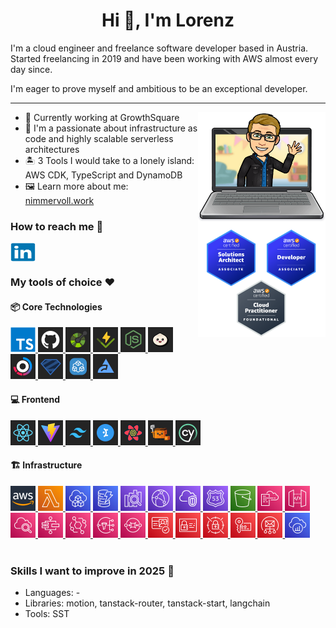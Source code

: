 <h1 align="center">Hi 👋, I'm Lorenz</h1>

I'm a cloud engineer and freelance software developer based in Austria. Started freelancing in 2019 and have been working with AWS almost every day since.

I'm eager to prove myself and ambitious to be an exceptional developer.

---

<img align="right" height="360px" alt="Hi there" src="./img/hi_there.png" />

- 📱 Currently working at GrowthSquare
- 📐 I'm a passionate about infrastructure as code and highly scalable serverless architectures
- 🏝️ 3 Tools I would take to a lonely island: AWS CDK, TypeScript and DynamoDB
- 🖼️ Learn more about me: [nimmervoll.work](https://nimmervoll.work)

<h3 align="left">How to reach me 📮</h3>
<a href="https://www.linkedin.com/in/lorenz-nimmervoll-a728a5193/" target="blank"><img align="center" src="./img/linkedin-original.svg" height="30" width="40" /></a>

<br />

<h3 align="left">My tools of choice ❤️</h3>
<div align="left">
    <h4>📦 Core Technologies</h4>
    <a href="https://www.typescriptlang.org/" target="_blank">
       <img src="https://raw.githubusercontent.com/devicons/devicon/master/icons/typescript/typescript-original.svg" alt="Typescript" width="40" height="40" />
    </a>
    <a href="https://github.com/" target="_blank">
        <img src="./img/github.svg" alt="GitHub" width="40" height="40" />
    </a>
    <a href="https://www.openapis.org/" target="_blank">
        <img src="./img/openapi.svg" alt="OpenApi" width="40" height="40" />
    </a>
    <a href="https://vitest.dev/" target="_blank">
        <img src="./img/vitest.svg" alt="Vitest" width="40" height="40" />
    </a>
    <a href="https://nodejs.org/" target="_blank">
        <img src="./img/node.svg" alt="Node.js" width="40" height="40" />
    </a>
    <a href="https://bun.sh/" target="_blank">
        <img src="./img/bun.svg" alt="Bun" width="40" height="40" />
    </a>
    <a href="https://turbo.build/" target="_blank">
        <img src="./img/turborepo.svg" alt="Turborepo" width="40" height="40" />
    </a>
    <a href="https://zod.dev/" target="_blank">
        <img src="./img/zod.png" alt="Zod" width="40" height="40" />
    </a>
    <a href="https://trpc.io/" target="_blank">
        <img src="./img/trpc.svg" alt="tRPC" width="40" height="40" />
    </a>
    <a href="https://biomejs.dev/" target="_blank">
        <img src="./img/biome.svg" alt="Biome" width="40" height="40" />
    </a>
    <br />
    <h4>💻 Frontend</h4>
    <a href="https://reactjs.org/" target="_blank">
        <img src="./img/react.svg" alt="React" width="40" height="40" />
    </a>
    <a href="https://vitejs.dev/" target="_blank">
        <img src="./img/vite.svg" alt="Vite" width="40" height="40" />
    </a>
    <a href="https://tailwindcss.com/" target="_blank">
        <img src="./img/tailwindcss.svg" alt="TailwindCSS" width="40" height="40" />
    </a>
    <a href="https://mantine.dev/" target="_blank">
        <img src="./img/mantine.svg" alt="Mantine" width="40" height="40" />
    </a>
    <a href="https://tanstack.com/query" target="_blank">
        <img src="./img/react-query.svg" alt="Tanstack Query" width="40" height="40" />
    </a>
    <a href="https://kubb.dev" target="_blank">
        <img src="./img/kubb.svg" alt="Kubb" width="40" height="40" />
    </a>
    <!-- <a href="https://formik.org" target="_blank">
        <img src="./img/formik.svg" alt="Formik" width="40" height="40" />
    </a> -->
    <a href="https://cypress.io" target="_blank">
        <img src="./img/cypress.svg" alt="Cypress" width="40" height="40" />
    </a>
    <br />
    <h4>🏗️ Infrastructure</h4>
    <a href="https://aws.amazon.com" target="_blank">
        <img src="./img/aws.svg" alt="AWS" width="40" height="40" />
    </a>
    <a href="https://aws.amazon.com/lambda" target="_blank">
        <img src="./img/Arch_AWS-Lambda_64.svg" alt="AWS Lambda" width="40" height="40" />
    </a>
    <a href="https://aws.amazon.com/cdk" target="_blank">
        <img src="./img/Arch_AWS-Cloud-Development-Kit_64.svg" alt="AWS Cloud Development Kit" width="40" height="40" />
    </a>
    <a href="https://aws.amazon.com/dynamodb" target="_blank">
        <img src="./img/Arch_Amazon-DynamoDB_64.svg" alt="AWS DynamoDB" width="40" height="40" />
    </a>
   <a href="https://aws.amazon.com/opensearch-service/" target="_blank">
        <img src="./img/Arch_Amazon-OpenSearch-Service_64.svg" alt="AWS Opensearch" width="40" height="40" />
    </a>
    <a href="https://aws.amazon.com/cloudfront" target="_blank">
        <img src="./img/Arch_Amazon-CloudFront_64.svg" alt="AWS Cloudfront" width="40" height="40" />
    </a>
    <a href="https://aws.amazon.com/vpc" target="_blank">
        <img src="./img/Arch_Amazon-Virtual-Private-Cloud_48.svg" alt="AWS VPC" width="40" height="40" />
    </a>
    <a href="https://aws.amazon.com/route53" target="_blank">
        <img src="./img/Arch_Amazon-Route-53_64.svg" alt="AWS Route 53" width="40" height="40" />
    </a>
    <a href="https://aws.amazon.com/s3" target="_blank">
        <img src="./img/Arch_Amazon-Simple-Storage-Service_64.svg" alt="AWS S3" width="40" height="40" />
    </a>
    <a href="https://aws.amazon.com/cloudformation" target="_blank">
        <img src="./img/Arch_AWS-CloudFormation_64.svg" alt="AWS CloudFormation" width="40" height="40" />
    </a>
    <a href="https://aws.amazon.com/api-gateway" target="_blank">
        <img src="./img/Arch_Amazon-API-Gateway_64.svg" alt="AWS API-Gateway " width="40" height="40" />
    </a>
    <a href="https://aws.amazon.com/cloudwatch" target="_blank">
        <img src="./img/Arch_Amazon-CloudWatch_64.svg" alt="AWS Cloudwatch" width="40" height="40" />
    </a>
    <a href="https://aws.amazon.com/step-functions" target="_blank">
        <img src="./img/Arch_AWS-Step-Functions_64.svg" alt="AWS Step Functions" width="40" height="40" />
    </a>
    <a href="https://aws.amazon.com/eventbridge" target="_blank">
        <img src="./img/Arch_Amazon-EventBridge_64.svg" alt="AWS EventBridge" width="40" height="40" />
    </a>
    <a href="https://aws.amazon.com/sns" target="_blank">
        <img src="./img/Arch_Amazon-Simple-Notification-Service_64.svg" alt="AWS Simple Notification Service" width="40" height="40" />
    </a>
    <a href="https://aws.amazon.com/sqs" target="_blank">
        <img src="./img/Arch_Amazon-Simple-Queue-Service_64.svg" alt="AWS Simple Queue Service" width="40" height="40" />
    </a>
    <a href="https://aws.amazon.com/cognito" target="_blank">
        <img src="./img/Arch_Amazon-Cognito_64.svg" alt="AWS Cognito" width="40" height="40" />
    </a>
    <a href="https://aws.amazon.com/iam" target="_blank">
        <img src="./img/Arch_AWS-Identity-and-Access-Management_64.svg" alt="AWS IAM" width="40" height="40" />
    </a>
    <a href="https://aws.amazon.com/secrets-manager" target="_blank">
        <img src="./img/Arch_AWS-Secrets-Manager_64.svg" alt="AWS Secrets Manager" width="40" height="40" />
    </a>
    <a href="https://aws.amazon.com/kms" target="_blank">
        <img src="./img/Arch_AWS-Key-Management-Service_64.svg" alt="AWS Key Management Service" width="40" height="40" />
    </a>
    <a href="https://aws.amazon.com/ses" target="_blank">
        <img src="./img/Arch_Amazon-Simple-Email-Service_64.svg" alt="AWS SES" width="40" height="40" />
    </a>
    <a href="https://aws.amazon.com/xray" target="_blank">
        <img src="./img/Arch_AWS-X-Ray_64.svg" alt="AWS X-Ray" width="40" height="40" />
    </a>
</div>

<br />

<h3 align="left">Skills I want to improve in 2025 🚀</h3>

- Languages: -
- Libraries: motion, tanstack-router, tanstack-start, langchain
- Tools: SST
